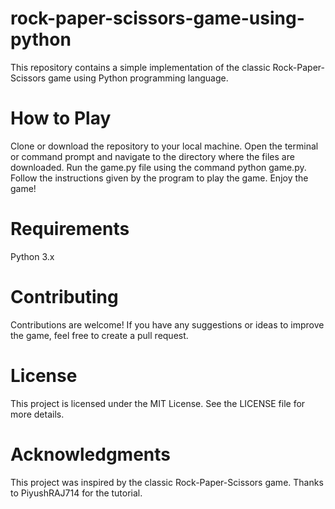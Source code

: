 # rock-paper-scissors-game-using-python

This repository contains a simple implementation of the classic Rock-Paper-Scissors game using Python programming language.

# How to Play
Clone or download the repository to your local machine.
Open the terminal or command prompt and navigate to the directory where the files are downloaded.
Run the game.py file using the command python game.py.
Follow the instructions given by the program to play the game.
Enjoy the game!
# Requirements
Python 3.x
# Contributing
Contributions are welcome! If you have any suggestions or ideas to improve the game, feel free to create a pull request.

# License
This project is licensed under the MIT License. See the LICENSE file for more details.

# Acknowledgments
This project was inspired by the classic Rock-Paper-Scissors game.
Thanks to PiyushRAJ714 for the tutorial.
